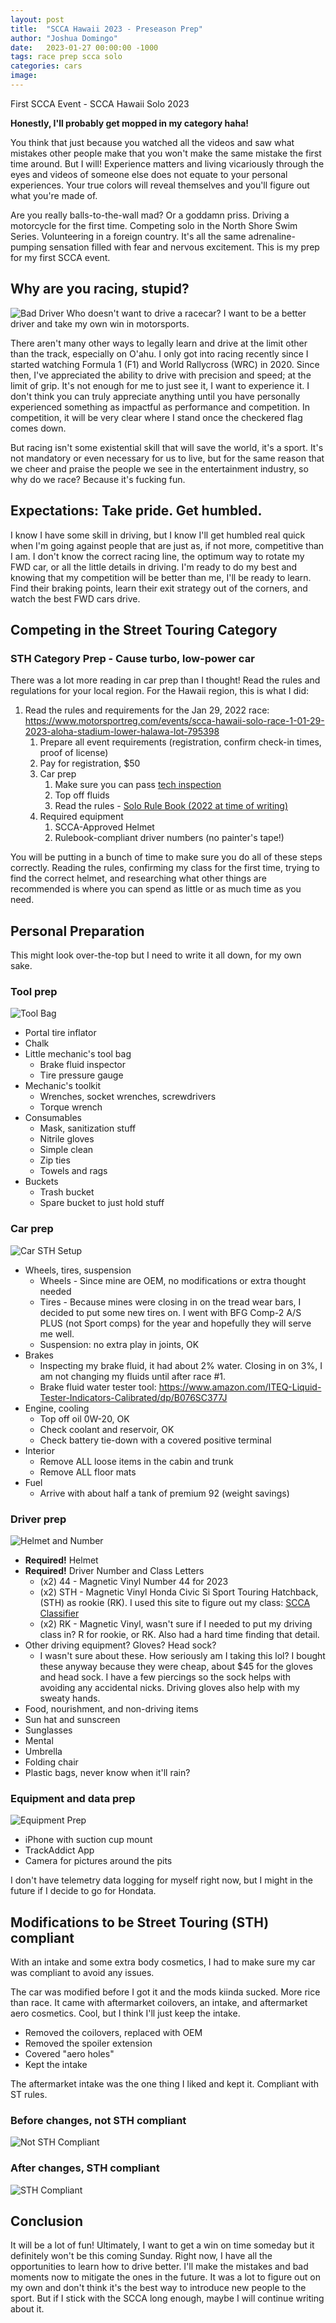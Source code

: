 ```yaml
---
layout: post
title:  "SCCA Hawaii 2023 - Preseason Prep"
author: "Joshua Domingo"
date:   2023-01-27 00:00:00 -1000
tags: race prep scca solo  
categories: cars
image: 
---
```


First SCCA Event - SCCA Hawaii Solo 2023

**Honestly, I'll probably get mopped in my category haha!**

You think that just because you watched all the videos and saw what mistakes other people make that you won't make the same mistake the first time around. But I will! Experience matters and living vicariously through the eyes and videos of someone else does not equate to your personal experiences. Your true colors will reveal themselves and you'll figure out what you're made of. 

Are you really balls-to-the-wall mad? Or a goddamn priss. Driving a motorcycle for the first time. Competing solo in the North Shore Swim Series. Volunteering in a foreign country. It's all the same adrenaline-pumping sensation filled with fear and nervous excitement. This is my prep for my first SCCA event.



## Why are you racing, stupid?
![Bad Driver]()
Who doesn't want to drive a racecar? I want to be a better driver and take my own win in motorsports.

There aren't many other ways to legally learn and drive at the limit other than the track, especially on O'ahu. I only got into racing recently since I started watching Formula 1 (F1) and World Rallycross (WRC) in 2020. Since then, I've appreciated the ability to drive with precision and speed; at the limit of grip. It's not enough for me to just see it, I want to experience it. I don't think you can truly appreciate anything until you have personally experienced something as impactful as performance and competition. In competition, it will be very clear where I stand once the checkered flag comes down.

But racing isn't some existential skill that will save the world, it's a sport. It's not mandatory or even necessary for us to live, but for the same reason that we cheer and praise the people we see in the entertainment industry, so why do we race? Because it's fucking fun.
 

## Expectations: Take pride. Get humbled.

I know I have some skill in driving, but I know I'll get humbled real quick when I'm going against people that are just as, if not more, competitive than I am. I don't know the correct racing line, the optimum way to rotate my FWD car, or all the little details in driving. I'm ready to do my best and knowing that my competition will be better than me, I'll be ready to learn. Find their braking points, learn their exit strategy out of the corners, and watch the best FWD cars drive.

## Competing in the Street Touring Category

### STH Category Prep - Cause turbo, low-power car 

There was a lot more reading in car prep than I thought! Read the rules and regulations for your local region. For the Hawaii region, this is what I did:

1. Read the rules and requirements for the Jan 29, 2022 race: https://www.motorsportreg.com/events/scca-hawaii-solo-race-1-01-29-2023-aloha-stadium-lower-halawa-lot-795398
   1. Prepare all event requirements (registration, confirm check-in times, proof of license)
   2. Pay for registration, $50 
   3. Car prep
      1. Make sure you can pass [tech inspection](https://dl.motorsportreg.com/bffc18f6-c10f-4697-a957-48bb4351c4b1/)
      2. Top off fluids
      3. Read the rules - [Solo Rule Book (2022 at time of writing)](https://cdn.connectsites.net/user_files/scca/downloads/000/060/877/2022_Solo_Rule_Bookv8.pdf?1661354272)
   4. Required equipment
      1. SCCA-Approved Helmet
      2. Rulebook-compliant driver numbers (no painter's tape!)

You will be putting in a bunch of time to make sure you do all of these steps correctly. Reading the rules, confirming my class for the first time, trying to find the correct helmet, and researching what other things are recommended is where you can spend as little or as much time as you need.

## Personal Preparation

This might look over-the-top but I need to write it all down, for my own sake.

### Tool prep
![Tool Bag]()

- Portal tire inflator
- Chalk 
- Little mechanic's tool bag
  - Brake fluid inspector
  - Tire pressure gauge
- Mechanic's toolkit
  - Wrenches, socket wrenches, screwdrivers
  - Torque wrench
- Consumables
  - Mask, sanitization stuff
  - Nitrile gloves
  - Simple clean
  - Zip ties
  - Towels and rags
- Buckets
  - Trash bucket
  - Spare bucket to just hold stuff

### Car prep
![Car STH Setup]()
- Wheels, tires, suspension
  - Wheels - Since mine are OEM, no modifications or extra thought needed
  - Tires - Because mines were closing in on the tread wear bars, I decided to put some new tires on. I went with BFG Comp-2 A/S PLUS (not Sport comps) for the year and hopefully they will serve me well. 
  - Suspension: no extra play in joints, OK
- Brakes
  - Inspecting my brake fluid, it had about 2% water. Closing in on 3%, I am not changing my fluids until after race #1.
  - Brake fluid water tester tool: https://www.amazon.com/ITEQ-Liquid-Tester-Indicators-Calibrated/dp/B076SC377J  
- Engine, cooling
  - Top off oil 0W-20, OK
  - Check coolant and reservoir, OK
  - Check battery tie-down with a covered positive terminal
- Interior
  - Remove ALL loose items in the cabin and trunk
  - Remove ALL floor mats 
- Fuel
  - Arrive with about half a tank of premium 92 (weight savings)

### Driver prep
![Helmet and Number]()
- **Required!** Helmet
- **Required!** Driver Number and Class Letters
  - (x2) 44 - Magnetic Vinyl Number 44 for 2023
  - (x2) STH - Magnetic Vinyl Honda Civic Si Sport Touring Hatchback, (STH) as rookie (RK). I used this site to figure out my class: [SCCA Classifier](https://www.scca-classifier.com/)
  - (x2) RK - Magnetic Vinyl, wasn't sure if I needed to put my driving class in? R for rookie, or RK. Also had a hard time finding that detail.
- Other driving equipment? Gloves? Head sock?
  - I wasn't sure about these. How seriously am I taking this lol? I bought these anyway because they were cheap, about $45 for the gloves and head sock. I have a few piercings so the sock helps with avoiding any accidental nicks. Driving gloves also help with my sweaty hands.
- Food, nourishment, and non-driving items
- Sun hat and sunscreen
- Sunglasses
- Mental
- Umbrella
- Folding chair
- Plastic bags, never know when it'll rain?

### Equipment and data prep

![Equipment Prep]()
- iPhone with suction cup mount
- TrackAddict App
- Camera for pictures around the pits

I don't have telemetry data logging for myself right now, but I might in the future if I decide to go for Hondata.


## Modifications to be Street Touring (STH) compliant

With an intake and some extra body cosmetics, I had to make sure my car was compliant to avoid any issues.

The car was modified before I got it and the mods kiinda sucked. More rice than race. It came with aftermarket coilovers, an intake, and aftermarket aero cosmetics. Cool, but I think I'll just keep the intake. 
- Removed the coilovers, replaced with OEM
- Removed the spoiler extension
- Covered "aero holes"
- Kept the intake

The aftermarket intake was the one thing I liked and kept it. Compliant with ST rules.

### Before changes, not STH compliant

![Not STH Compliant]()

### After changes, STH compliant

![STH Compliant]()

## Conclusion

It will be a lot of fun! Ultimately, I want to get a win on time someday but it definitely won't be this coming Sunday. Right now, I have all the opportunities to learn how to drive better. I'll make the mistakes and bad moments now to mitigate the ones in the future. It was a lot to figure out on my own and don't think it's the best way to introduce new people to the sport. But if I stick with the SCCA long enough, maybe I will continue writing about it.